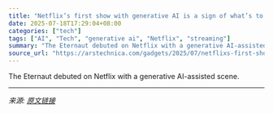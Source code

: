 ```yaml
---
title: "Netflix’s first show with generative AI is a sign of what’s to come in TV, film"
date: 2025-07-18T17:29:04+08:00
categories: ["tech"]
tags: ["AI", "Tech", "generative ai", "Netflix", "streaming"]
summary: "The Eternaut debuted on Netflix with a generative AI-assisted scene."
source_url: "https://arstechnica.com/gadgets/2025/07/netflixs-first-show-with-generative-ai-is-a-sign-of-whats-to-come-in-tv-film/"
---
```


The Eternaut debuted on Netflix with a generative AI-assisted scene.

---

*来源: [原文链接](https://arstechnica.com/gadgets/2025/07/netflixs-first-show-with-generative-ai-is-a-sign-of-whats-to-come-in-tv-film/)*
